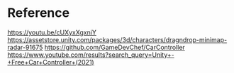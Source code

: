 # Reference
https://youtu.be/cUXyxXgxniY
https://assetstore.unity.com/packages/3d/characters/dragndrop-minimap-radar-91675
https://github.com/GameDevChef/CarController
https://www.youtube.com/results?search_query=Unity+-+Free+Car+Controller+(2021)
